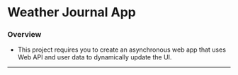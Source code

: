 # Weather Journal App

### Overview

- This project requires you to create an asynchronous web app that uses Web API and user data to dynamically update the UI.

----
